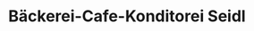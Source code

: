 ---
title: "Bäckerei-Cafe-Konditorei Seidl"
url: /turnau/baeckerei-cafe-konditorei-seidl/
shop: Bäckerei
---